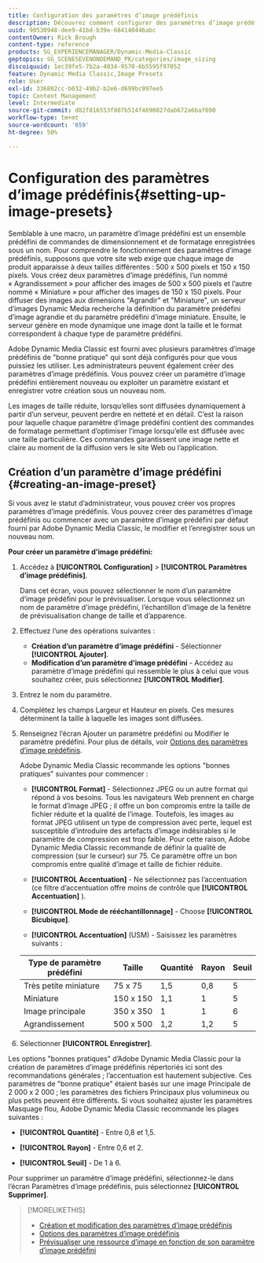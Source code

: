 ```yaml
---
title: Configuration des paramètres d’image prédéfinis
description: Découvrez comment configurer des paramètres d’image prédéfinis dans Adobe Dynamic Media Classic.
uuid: 90530948-dee9-41bd-b39e-684140446abc
contentOwner: Rick Brough
content-type: reference
products: SG_EXPERIENCEMANAGER/Dynamic-Media-Classic
geptopics: SG_SCENESEVENONDEMAND_PK/categories/image_sizing
discoiquuid: 1ec39fe5-7b2a-4034-9570-6b5595f97052
feature: Dynamic Media Classic,Image Presets
role: User
exl-id: 336802cc-b032-49b2-b2e6-d699bc997ee5
topic: Content Management
level: Intermediate
source-git-commit: d82f816553f807b514f4690827dab672a6baf690
workflow-type: tm+mt
source-wordcount: '659'
ht-degree: 50%

---
```


# Configuration des paramètres d’image prédéfinis{#setting-up-image-presets}

Semblable à une macro, un paramètre d’image prédéfini est un ensemble prédéfini de commandes de dimensionnement et de formatage enregistrées sous un nom. Pour comprendre le fonctionnement des paramètres d’image prédéfinis, supposons que votre site web exige que chaque image de produit apparaisse à deux tailles différentes : 500 x 500 pixels et 150 x 150 pixels. Vous créez deux paramètres d’image prédéfinis, l’un nommé « Agrandissement » pour afficher des images de 500 x 500 pixels et l’autre nommé « Miniature » pour afficher des images de 150 x 150 pixels. Pour diffuser des images aux dimensions &quot;Agrandir&quot; et &quot;Miniature&quot;, un serveur d’images Dynamic Media recherche la définition du paramètre prédéfini d’image agrandie et du paramètre prédéfini d’image miniature. Ensuite, le serveur génère en mode dynamique une image dont la taille et le format correspondent à chaque type de paramètre prédéfini.

Adobe Dynamic Media Classic est fourni avec plusieurs paramètres d’image prédéfinis de &quot;bonne pratique&quot; qui sont déjà configurés pour que vous puissiez les utiliser. Les administrateurs peuvent également créer des paramètres d’image prédéfinis. Vous pouvez créer un paramètre d’image prédéfini entièrement nouveau ou exploiter un paramètre existant et enregistrer votre création sous un nouveau nom.

Les images de taille réduite, lorsqu’elles sont diffusées dynamiquement à partir d’un serveur, peuvent perdre en netteté et en détail. C’est la raison pour laquelle chaque paramètre d’image prédéfini contient des commandes de formatage permettant d’optimiser l’image lorsqu’elle est diffusée avec une taille particulière. Ces commandes garantissent une image nette et claire au moment de la diffusion vers le site Web ou l’application.

## Création d’un paramètre d’image prédéfini {#creating-an-image-preset}

Si vous avez le statut d’administrateur, vous pouvez créer vos propres paramètres d’image prédéfinis. Vous pouvez créer des paramètres d’image prédéfinis ou commencer avec un paramètre d’image prédéfini par défaut fourni par Adobe Dynamic Media Classic, le modifier et l’enregistrer sous un nouveau nom.

**Pour créer un paramètre d’image prédéfini:**

1. Accédez à **[!UICONTROL Configuration]** > **[!UICONTROL Paramètres d’image prédéfinis]**.

   Dans cet écran, vous pouvez sélectionner le nom d’un paramètre d’image prédéfini pour le prévisualiser. Lorsque vous sélectionnez un nom de paramètre d’image prédéfini, l’échantillon d’image de la fenêtre de prévisualisation change de taille et d’apparence.

1. Effectuez l’une des opérations suivantes :

   * **Création d’un paramètre d’image prédéfini** - Sélectionner **[!UICONTROL Ajouter]**.
   * **Modification d’un paramètre d’image prédéfini** - Accédez au paramètre d’image prédéfini qui ressemble le plus à celui que vous souhaitez créer, puis sélectionnez **[!UICONTROL Modifier]**.

1. Entrez le nom du paramètre.
1. Complétez les champs Largeur et Hauteur en pixels. Ces mesures déterminent la taille à laquelle les images sont diffusées.
1. Renseignez l’écran Ajouter un paramètre prédéfini ou Modifier le paramètre prédéfini. Pour plus de détails, voir [Options des paramètres d’image prédéfinis](application-setup.md#image_preset_options).

   Adobe Dynamic Media Classic recommande les options &quot;bonnes pratiques&quot; suivantes pour commencer :

   * **[!UICONTROL Format]** - Sélectionnez JPEG ou un autre format qui répond à vos besoins. Tous les navigateurs Web prennent en charge le format d’image JPEG ; il offre un bon compromis entre la taille de fichier réduite et la qualité de l’image. Toutefois, les images au format JPEG utilisent un type de compression avec perte, lequel est susceptible d’introduire des artefacts d’image indésirables si le paramètre de compression est trop faible. Pour cette raison, Adobe Dynamic Media Classic recommande de définir la qualité de compression (sur le curseur) sur 75. Ce paramètre offre un bon compromis entre qualité d’image et taille de fichier réduite.

   * **[!UICONTROL Accentuation]** - Ne sélectionnez pas l’accentuation (ce filtre d’accentuation offre moins de contrôle que **[!UICONTROL Accentuation]** ).

   * **[!UICONTROL Mode de rééchantillonnage]** - Choose **[!UICONTROL Bicubique]**.

   * **[!UICONTROL Accentuation]** (USM) - Saisissez les paramètres suivants :

   | Type de paramètre prédéfini | Taille | Quantité | Rayon | Seuil |
   | --- | --- | --- | --- | --- |
   | Très petite miniature | 75 x 75 | 1,5 | 0,8 | 5 |
   | Miniature | 150 x 150 | 1,1 | 1 | 5 |
   | Image principale | 350 x 350 | 1 | 1 | 6 |
   | Agrandissement | 500 x 500 | 1,2 | 1,2 | 5 |

1. Sélectionner **[!UICONTROL Enregistrer]**.

Les options &quot;bonnes pratiques&quot; d’Adobe Dynamic Media Classic pour la création de paramètres d’image prédéfinis répertoriés ici sont des recommandations générales ; l’accentuation est hautement subjective. Ces paramètres de &quot;bonne pratique&quot; étaient basés sur une image Principale de 2 000 x 2 000 ; les paramètres des fichiers Principaux plus volumineux ou plus petits peuvent être différents. Si vous souhaitez ajuster les paramètres Masquage flou, Adobe Dynamic Media Classic recommande les plages suivantes :

* **[!UICONTROL Quantité]** - Entre 0,8 et 1,5.

* **[!UICONTROL Rayon]** - Entre 0,6 et 2.

* **[!UICONTROL Seuil]** - De 1 à 6.

Pour supprimer un paramètre d’image prédéfini, sélectionnez-le dans l’écran Paramètres d’image prédéfinis, puis sélectionnez **[!UICONTROL Supprimer]**.

>[!MORELIKETHIS]
>
>* [Création et modification des paramètres d’image prédéfinis](application-setup.md#creating_and_editing_image_presets)
>* [Options des paramètres d’image prédéfinis](application-setup.md#image_preset_options)
>* [Prévisualiser une ressource d’image en fonction de son paramètre d’image prédéfini](previewing-asset.md#previewing_an_image_asset_based_on_its_image_preset)
